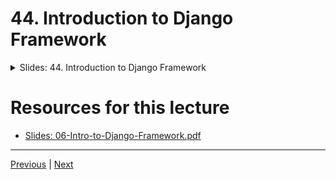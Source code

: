 #   44. Introduction to Django Framework

<details>
  <summary> Slides: 44. Introduction to Django Framework </summary>

<p align="center" >
    <img src="https://python-ds.s3.us-west-1.amazonaws.com/Django-4-and-Python-Full-Stack-Developer-Masterclass/images/44_Introduction-to-Django-Framework.png" width="90%" > 
    <img src="https://python-ds.s3.us-west-1.amazonaws.com/Django-4-and-Python-Full-Stack-Developer-Masterclass/images/44_Introduction-to-Django-Framework_17.png" width="90%" > 
    <img src="https://python-ds.s3.us-west-1.amazonaws.com/Django-4-and-Python-Full-Stack-Developer-Masterclass/images/44_Introduction-to-Django-Framework_3.png" width="90%" > 
    <img src="https://python-ds.s3.us-west-1.amazonaws.com/Django-4-and-Python-Full-Stack-Developer-Masterclass/images/44_Introduction-to-Django-Framework_4.png" width="90%" > 
    <img src="https://python-ds.s3.us-west-1.amazonaws.com/Django-4-and-Python-Full-Stack-Developer-Masterclass/images/44_Introduction-to-Django-Framework_5.png" width="90%" > 
    <img src="https://python-ds.s3.us-west-1.amazonaws.com/Django-4-and-Python-Full-Stack-Developer-Masterclass/images/44_Introduction-to-Django-Framework_6.png" width="90%" > 
    <img src="https://python-ds.s3.us-west-1.amazonaws.com/Django-4-and-Python-Full-Stack-Developer-Masterclass/images/44_Introduction-to-Django-Framework_7.png" width="90%" > 
    <img src="https://python-ds.s3.us-west-1.amazonaws.com/Django-4-and-Python-Full-Stack-Developer-Masterclass/images/44_Introduction-to-Django-Framework_8.png" width="90%" > 
    <img src="https://python-ds.s3.us-west-1.amazonaws.com/Django-4-and-Python-Full-Stack-Developer-Masterclass/images/44_Introduction-to-Django-Framework_9.png" width="90%" > 
    <img src="https://python-ds.s3.us-west-1.amazonaws.com/Django-4-and-Python-Full-Stack-Developer-Masterclass/images/44_Introduction-to-Django-Framework_10.png" width="90%" > 
    <img src="https://python-ds.s3.us-west-1.amazonaws.com/Django-4-and-Python-Full-Stack-Developer-Masterclass/images/44_Introduction-to-Django-Framework_11.png" width="90%" > 
    <img src="https://python-ds.s3.us-west-1.amazonaws.com/Django-4-and-Python-Full-Stack-Developer-Masterclass/images/44_Introduction-to-Django-Framework_12.png" width="90%" > 
    <img src="https://python-ds.s3.us-west-1.amazonaws.com/Django-4-and-Python-Full-Stack-Developer-Masterclass/images/44_Introduction-to-Django-Framework_13.png" width="90%" > 
    <img src="https://python-ds.s3.us-west-1.amazonaws.com/Django-4-and-Python-Full-Stack-Developer-Masterclass/images/44_Introduction-to-Django-Framework_14.png" width="90%" > 
    <img src="https://python-ds.s3.us-west-1.amazonaws.com/Django-4-and-Python-Full-Stack-Developer-Masterclass/images/44_Introduction-to-Django-Framework_15.png" width="90%" > 
    <img src="https://python-ds.s3.us-west-1.amazonaws.com/Django-4-and-Python-Full-Stack-Developer-Masterclass/images/44_Introduction-to-Django-Framework_16.png" width="90%" > 
    <img src="https://python-ds.s3.us-west-1.amazonaws.com/Django-4-and-Python-Full-Stack-Developer-Masterclass/images/44_Introduction-to-Django-Framework_17.png" width="90%" > 
    <img src="https://python-ds.s3.us-west-1.amazonaws.com/Django-4-and-Python-Full-Stack-Developer-Masterclass/images/44_Introduction-to-Django-Framework_18.png" width="90%" > 
    <img src="https://python-ds.s3.us-west-1.amazonaws.com/Django-4-and-Python-Full-Stack-Developer-Masterclass/images/44_Introduction-to-Django-Framework_19.png" width="90%" > 
    <img src="https://python-ds.s3.us-west-1.amazonaws.com/Django-4-and-Python-Full-Stack-Developer-Masterclass/images/44_Introduction-to-Django-Framework_20.png" width="90%" > 

</p> 

</details>



#  Resources for this lecture


-   [Slides: 06-Intro-to-Django-Framework.pdf](https://python-ds.s3.us-west-1.amazonaws.com/Django-4-and-Python-Full-Stack-Developer-Masterclass/resources/06-Intro-to-Django-Framework.pdf)


---

[Previous](./1_Introduction-Welcome-and-FAQ.md) | [Next](./45_How-Django-Works.md)
